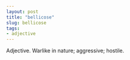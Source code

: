 ```yaml
---
layout: post
title: "bellicose"
slug: bellicose
tags:
- adjective
---
```


Adjective. Warlike in nature; aggressive; hostile.
